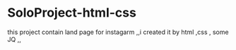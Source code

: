 # SoloProject-html-css
this project contain land page for instagarm ,,i created it by html ,css , some JQ ,,
